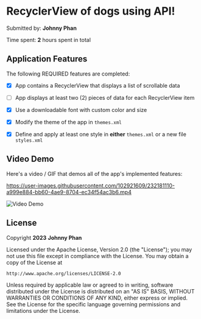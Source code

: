 <!-- (This is a comment) INSTRUCTIONS: Go through this page and fill out any **bolded** entries with their correct values.-->

# RecyclerView of dogs using API!

Submitted by: **Johnny Phan**

Time spent: **2** hours spent in total


## Application Features

The following REQUIRED features are completed:

- [X] App contains a RecyclerView that displays a list of scrollable data
- [ ] App displays at least two (2) pieces of data for each RecyclerView item
- [X] Use a downloadable font with custom color and size
- [X] Modify the theme of the app in `themes.xml`
- [X] Define and apply at least one style in **either** `themes.xml` or a new file `styles.xml`


## Video Demo

Here's a video / GIF that demos all of the app's implemented features:


https://user-images.githubusercontent.com/102921609/232181110-a999e884-bb60-4ae9-8704-ec34f54ac3b6.mp4


<img src='https://recordit.co/Q593yPRmrL' title='Video Demo' width='' alt='Video Demo' />


## License

Copyright **2023** **Johnny Phan**

Licensed under the Apache License, Version 2.0 (the "License");
you may not use this file except in compliance with the License.
You may obtain a copy of the License at

    http://www.apache.org/licenses/LICENSE-2.0

Unless required by applicable law or agreed to in writing, software
distributed under the License is distributed on an "AS IS" BASIS,
WITHOUT WARRANTIES OR CONDITIONS OF ANY KIND, either express or implied.
See the License for the specific language governing permissions and
limitations under the License.
